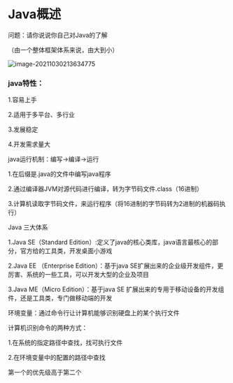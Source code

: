 #  Java概述

问题：请你说说你自己对Java的了解

（由一个整体框架体系来说，由大到小）

![image-20211030213634775](C:\Users\DELL\AppData\Roaming\Typora\typora-user-images\image-20211030213634775.png)



### java特性：

1.容易上手

2.适用于多平台、多行业

3.发展稳定

4.开发需求量大

java运行机制：编写->编译->运行

1.在后缀是.java的文件中编写java程序

2.通过编译器JVM对源代码进行编译，转为字节码文件.class（16进制）

3.计算机读取字节码文件，来运行程序（将16进制的字节码转为2进制的机器码执行）

Java 三大体系

1.Java SE（Standard Edition）:定义了java的核心类库，java语言最核心的部分，官方给的工具类，开发桌面小游戏

2.Java EE （Enterprise Edition）：基于java SE扩展出来的企业级开发组件，更厉害、系统的一些工具，可以开发大型的企业及项目

3.Java ME（Micro Edition）：基于java SE 扩展出来的专用于移动设备的开发组件，还是工具类，专门做移动端的开发

 

环境变量：通过命令行让计算机能够识别硬盘上的某个执行文件

计算机识别命令的两种方式：

1.在系统的指定路径中查找，找可执行文件

2.在环境变量中的配置的路径中查找

第一个的优先级高于第二个